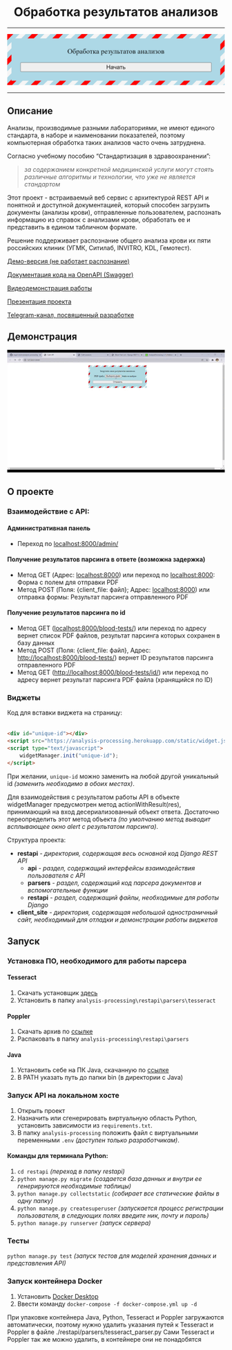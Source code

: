 <h1 align="center">Обработка результатов анализов</h1>

---

<p align="center">
    <img src="./readme_assets/image.png" alt="logo">
</p>

---

## Описание

Анализы, производимые разными лабораториями, не имеют единого стандарта, в наборе и наименовании показателей, поэтому компьютерная обработка таких анализов часто очень затруднена.

Согласно учебному пособию “Стандартизация в здравоохранении”:
> _за содержанием конкретной медицинской услуги могут стоять различные алгоритмы и технологии, что уже не является стандартом_

Этот проект - встраиваемый веб сервис с архитектурой REST API и понятной и доступной документацией,
который способен загрузить документы (анализы крови), отправленные пользователем,
распознать информацию из справок с анализами крови,
обработать ее и представить в едином табличном формате.

Решение поддерживает распознание общего анализа крови их пяти российских клиник (УГМК, Ситилаб, INVITRO, KDL, Гемотест).

[Демо-версия (не работает распознание)](https://analysis-processing.herokuapp.com/)

[Документация кода на OpenAPI (Swagger)](https://app.swaggerhub.com/apis-docs/Helloeverybody/AnalysisProcessing/v1)

[Видеодемонстрация работы](https://drive.google.com/file/d/1Vih9ApqK_UxRU7jcahNIi-K9i-1ui863/view?usp=sharing)

[Презентация проекта](https://docs.google.com/presentation/d/1CnPBpiwwcNVVtuXKCdmj9msKJIguBHL1/edit?usp=sharing&ouid=109201286991509934446&rtpof=true&sd=true)

[Telegram-канал, посвященный разработке](https://t.me/changelogforanalises)

## Демонстрация

<img src="./readme_assets/video.gif" alt="demonstration">

## О проекте

### Взаимодействие с API:

#### Административная панель

- Переход по [localhost:8000/admin/](http://localhost:8000/admin/)

#### Получение результатов парсинга в ответе (возможна задержка)

- Метод GET (Адрес: [localhost:8000](http://localhost:8000/)) или переход по [localhost:8000](http://localhost:8000/):
  Форма с полем для отправки PDF
- Метод POST (Поля: {client_file: файл}; Адрес: [localhost:8000](http://localhost:8000/)) или отправка формы: Результат
  парсинга отправленного PDF

#### Получение результатов парсинга по id

- Метод GET ([localhost:8000/blood-tests/](http://localhost:8000/blood-tests/)) или переход по адресу вернет список PDF
  файлов, результат парсинга которых сохранен в базу данных
- Метод POST (Поля: {client_file: файл},
  Адрес: [http://localhost:8000/blood-tests/](http://localhost:8000/blood-tests/)) вернет ID результатов парсинга
  отправленного PDF
- Метод GET ([http://localhost:8000/blood-tests/id/](http://localhost:8000/blood-tests/id/)) или переход по адресу
  вернет результат парсинга PDF файла (хранящийся по ID)


### Виджеты

Код для вставки виджета на страницу:

```html

<div id="unique-id"></div>
<script src="https://analysis-processing.herokuapp.com/static/widget.js" type="text/javascript"></script>
<script type="text/javascript">
    widgetManager.init("unique-id");
</script>
```

При желании, `unique-id` можно заменить на любой другой уникальный id _(заменить необходимо в обоих местах)_.

Для взаимодействия с результатом работы API в объекте widgetManager предусмотрен метод actionWithResult(res),
принимающий на вход десериализованный объект ответа. Достаточно переопределить этот метод объекта _(по умолчанию метод
выводит всплывающее окно alert с результатом парсинга)_.

Структура проекта:

- __restapi__ _- директория, содержащая весь основной код Django REST API_
  - __api__ _- раздел, содержащий интерфейсы взаимодействия пользователя с API_
  - __parsers__ _- раздел, содержащий код парсера документов и вспомогательные функции_
  - __restapi__ _- раздел, содержащий файлы, необходимые для работы Django_
- __client_site__ _- директория, содержащая небольшой одностраничный сайт, необходимый для отладки и демонстрации работы виджетов_

## Запуск

### Установка ПО, необходимого для работы парсера

#### Tesseract

1. Скачать установщик [здесь](https://github.com/UB-Mannheim/tesseract/wiki)
2. Установить в папку `analysis-processing\restapi\parsers\tesseract`

#### Poppler

1. Скачать архив по [ссылке](https://drive.google.com/u/0/uc?id=1WU8SBkhBv_wx-dcNvztpaONI3_N29Cnj&export=download)
2. Распаковать в папку `analysis-processing\restapi\parsers`

#### Java

1. Установить себе на ПК Java, скачанную по [ссылке](https://www.java.com/en/download/manual.jsp)
2. В PATH указать путь до папки bin (в директории с Java)

### Запуск API на локальном хосте

1. Открыть проект
2. Назначить или сгенерировать виртуальную область Python, установить зависимости из `requirements.txt`.
3. В папку `analysis-processing` положить файл с виртуальными переменными `.env` _(доступен только разработчикам)_.

#### Команды для терминала Python:

1. `cd restapi` _(переход в папку restapi)_
2. `python manage.py migrate` _(создается база данных и внутри ее генерируются необходимые таблицы)_
3. `python manage.py collectstatic` _(собирает все статические файлы в одну папку)_
4. `python manage.py createsuperuser` _(запускается процесс регистрации пользователя, в следующих полях введите ник,
   почту и пароль)_
5. `python manage.py runserver` _(запуск сервера)_

### Тесты

`python manage.py test` _(запуск тестов для моделей хранения данных и представления API)_

### Запуск контейнера Docker

1. Установить [Docker Desktop](https://hub.docker.com/editions/community/docker-ce-desktop-windows)
2. Ввести команду `docker-compose -f docker-compose.yml up -d`

При упаковке контейнера Java, Python, Tesseract и Poppler загружаются автоматически, поэтому нужно удалить указания путей к
Tesseract и Poppler в файле ./restapi/parsers/tesseract_parser.py
Сами Tesseract и Poppler так же можно удалить, в контейнере они не понадобятся